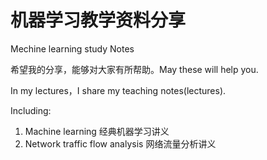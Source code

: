 # 机器学习教学资料分享
Mechine learning study Notes

希望我的分享，能够对大家有所帮助。May these will help you.

In my lectures，I share my teaching notes(lectures).

Including:

1. Machine learning  经典机器学习讲义
2. Network traffic flow analysis 网络流量分析讲义
